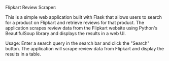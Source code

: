 Flipkart Review Scraper:

This is a simple web application built with Flask that allows users to search for a product on Flipkart and retrieve reviews for that product. The application scrapes review data from the Flipkart website using Python's BeautifulSoup library and displays the results in a web UI.


Usage:
Enter a search query in the search bar and click the "Search" button.
The application will scrape review data from Flipkart and display the results in a table.